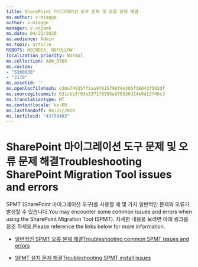 ```yaml
---
title: SharePoint 마이그레이션 도구 문제 및 오류 문제 해결
ms.author: v-miegge
author: v-miegge
manager: v-cojank
ms.date: 04/21/2020
ms.audience: Admin
ms.topic: article
ROBOTS: NOINDEX, NOFOLLOW
localization_priority: Normal
ms.collection: Adm_O365
ms.custom:
- "5300030"
- "3178"
ms.assetid: ''
ms.openlocfilehash: e38a74935ff1aa9f815790f4e205f36d43f593df
ms.sourcegitcommit: 631cbb5f03e5371f0995e976536d24e9d13746c3
ms.translationtype: MT
ms.contentlocale: ko-KR
ms.lasthandoff: 04/22/2020
ms.locfileid: "43759482"
---
```

# <a name="troubleshooting-sharepoint-migration-tool-issues-and-errors"></a><span data-ttu-id="3c42e-102">SharePoint 마이그레이션 도구 문제 및 오류 문제 해결</span><span class="sxs-lookup"><span data-stu-id="3c42e-102">Troubleshooting SharePoint Migration Tool issues and errors</span></span>

<span data-ttu-id="3c42e-103">SPMT (SharePoint 마이그레이션 도구)를 사용할 때 몇 가지 일반적인 문제와 오류가 발생할 수 있습니다.</span><span class="sxs-lookup"><span data-stu-id="3c42e-103">You may encounter some common issues and errors when using the SharePoint Migration Tool (SPMT).</span></span> <span data-ttu-id="3c42e-104">자세한 내용을 보려면 아래 링크를 참조 하세요.</span><span class="sxs-lookup"><span data-stu-id="3c42e-104">Please reference the links below for more information.</span></span>

- [<span data-ttu-id="3c42e-105">일반적인 SPMT 오류 문제 해결</span><span class="sxs-lookup"><span data-stu-id="3c42e-105">Troubleshooting common SPMT issues and errors</span></span>](https://docs.microsoft.com/sharepointmigration/troubleshooting-common-spmt-issues)

- [<span data-ttu-id="3c42e-106">SPMT 설치 문제 해결</span><span class="sxs-lookup"><span data-stu-id="3c42e-106">Troubleshooting SPMT install issues</span></span>](https://docs.microsoft.com/sharepointmigration/spmt-install-issues)
